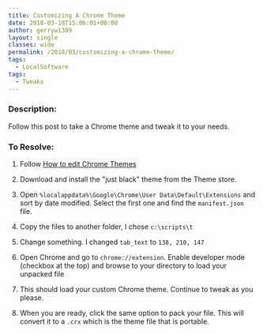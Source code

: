 ```yaml
---
title: Customizing A Chrome Theme
date: 2018-03-18T15:06:01+00:00
author: gerryw1389
layout: single
classes: wide
permalink: /2018/03/customizing-a-chrome-theme/
tags:
  - LocalSoftware
tags:
  - Tweaks
---
```

<!--more-->

### Description:

Follow this post to take a Chrome theme and tweak it to your needs.

### To Resolve:

1. Follow [How to edit Chrome Themes](https://github.com/mike-u/EditChromeThemes)

2. Download and install the "just black" theme from the Theme store.

3. Open `%localappdata%\Google\Chrome\User Data\Default\Extensions` and sort by date modified. Select the first one and find the `manifest.json` file.

4. Copy the files to another folder, I chose `c:\scripts\t`

5. Change something. I changed `tab_text` to `138, 210, 147`

6. Open Chrome and go to `chrome://extension`. Enable developer mode (checkbox at the top) and browse to your directory to load your unpacked file

7. This should load your custom Chrome theme. Continue to tweak as you please.

8. When you are ready, click the same option to pack your file. This will convert it to a `.crx` which is the theme file that is portable.